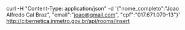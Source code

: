 curl -H "Content-Type: application/json" -d '{"nome_completo":"Joao Alfredo Cal Braz", "email":"joao@gmail.com", "cpf":"017.671.070-13"}' http://cibernetica.inmetro.gov.br/api/rooms/insert
